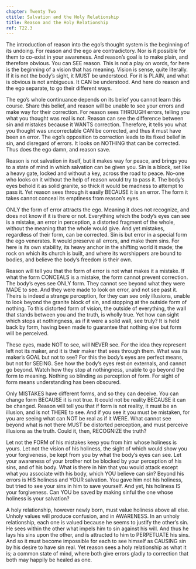 ```yaml
---
chapter: Twenty Two
ctitle: Salvation and the Holy Relationship
title: Reason and the Holy Relationship
ref: T22.3
---
```


The introduction of reason into the ego’s thought system is the
beginning of its undoing. For reason and the ego are contradictory. Nor
is it possible for them to co-exist in your awareness. And reason’s goal
is to make plain, and therefore obvious. You can SEE reason. This is not a
play on words, for here is the beginning of a vision that has
meaning. Vision is sense, quite literally. If it is not the body’s sight,
it MUST be understood. For it is PLAIN, and what is obvious is not
ambiguous. It CAN be understood. And here do reason and the ego
separate, to go their different ways.

The ego’s whole continuance depends on its belief you cannot learn this
course. Share this belief, and reason will be unable to see your errors
and make way for their correction. For reason sees THROUGH errors,
telling you what you thought was real is not. Reason can see the
difference between sin and mistakes because it WANTS correction.
Therefore, it tells you what you thought was uncorrectable CAN be
corrected, and thus it must have been an error. The ego’s opposition to
correction leads to its fixed belief in sin, and disregard of errors. It
looks on NOTHING that can be corrected. Thus does the ego damn, and
reason save.

Reason is not salvation in itself, but it makes way for peace, and
brings you to a state of mind in which salvation can be given you. Sin
is a block, set like a heavy gate, locked and without a key, across the
road to peace. No-one who looks on it without the help of reason would
try to pass it. The body’s eyes behold it as solid granite, so thick it
would be madness to attempt to pass it. Yet reason sees through it
easily BECAUSE it is an error. The form it takes cannot conceal its
emptiness from reason’s eyes.

ONLY the form of error attracts the ego. Meaning it does not recognize,
and does not know if it is there or not. Everything which the body’s
eyes can see is a mistake, an error in perception, a distorted fragment
of the whole, without the meaning that the whole would give. And yet
mistakes, regardless of their form, can be corrected. Sin is but error
in a special form the ego venerates. It would preserve all errors, and
make them sins. For here is its own stability, its heavy
anchor in the shifting world it made; the rock on which its church is
built, and where its worshippers are bound to bodies, and believe the
body’s freedom is their own.

Reason will tell you that the form of error is not what makes it a
mistake. If what the form CONCEALS is a mistake, the form cannot prevent
correction. The body’s eyes see ONLY form. They cannot see beyond what
they were MADE to see. And they were made to look on error, and not see
past it. Theirs is indeed a strange perception, for they can see only
illusions, unable to look beyond the granite block of sin, and stopping
at the outside form of nothing. To this distorted form of vision, the
outside of everything, the wall that stands between you and the truth,
is wholly true. Yet how can sight which stops at nothingness, as if it
were a solid wall, see truly? It is held back by form, having been made
to guarantee that nothing else but form will be perceived.

These eyes, made NOT to see, will NEVER see. For the idea they represent
left not its maker, and it is their maker that sees through them. What
was its maker’s GOAL but not to see? For this the body’s eyes are
perfect means, but not for SEEING. See how the body’s eyes rest on
externals, and cannot go beyond. Watch how they stop at nothingness,
unable to go beyond the form to meaning. Nothing so blinding as
perception of form. For sight of form means understanding has been
obscured.

Only MISTAKES have different forms, and so they can deceive. You can
change form BECAUSE it is not true. It could not be reality BECAUSE it
can be changed. Reason will tell you that if form is not reality, it
must be an illusion, and is not THERE to see. And if you see it you must
be mistaken, for you are seeing what can NOT be real as if it WERE. What
cannot see beyond what is not there MUST be distorted perception, and
must perceive illusions as the truth. Could it, then, RECOGNIZE the
truth?

Let not the FORM of his mistakes keep you from him whose holiness is
yours. Let not the vision of his holiness, the sight of which would show
you your forgiveness, be kept from you by what the body’s eyes can see.
Let your awareness of your brother not be blocked by your perception of
his sins, and of his body. What is there in him that you would attack
except what you associate with his body, which YOU believe can sin?
Beyond his errors is HIS holiness and YOUR salvation. You gave him not
his holiness, but tried to see your sins in him to save yourself. And
yet, his holiness IS your forgiveness. Can YOU be saved by making sinful
the one whose holiness is your salvation?

A holy relationship, however newly born, must value holiness above all
else. Unholy values will produce confusion, and in AWARENESS. In an
unholy relationship, each one is valued because he seems to justify the
other’s sin. He sees within the other what impels him to sin against his
will. And thus he lays his sins upon the other, and is attracted to him
to PERPETUATE his sins. And so it must become impossible for each to see
himself as CAUSING sin by his desire to have sin real. Yet reason sees a
holy relationship as what it is; a common state of mind, where both give
errors gladly to correction that both may happily be healed as one.

